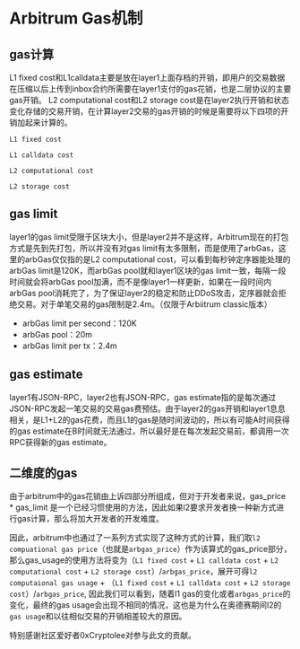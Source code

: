 # Arbitrum Gas机制
## gas计算
L1 fixed cost和L1calldata主要是放在layer1上面存档的开销，即用户的交易数据在压缩以后上传到inbox合约所需要在layer1支付的gas花销，也是二层协议的主要gas开销。
L2 computational cost和L2 storage cost是在layer2执行开销和状态变化存储的交易开销，在计算layer2交易的gas开销的时候是需要将以下四项的开销加起来计算的。

`L1 fixed cost`

`L1 calldata cost`

`L2 computational cost`

`L2 storage cost`
## gas limit
layer1的gas limit受限于区块大小，但是layer2并不是这样，Arbitrum现在的打包方式是先到先打包，所以并没有对gas limit有太多限制，而是使用了arbGas，这里的arbGas仅仅指的是L2 computational cost，可以看到每秒钟定序器能处理的arbGas limit是120K，而arbGas pool就和layer1区块的gas limit一致，每隔一段时间就会将arbGas pool加满，而不是像layer1一样更新，如果在一段时间内arbGas pool消耗完了，为了保证layer2的稳定和防止DDoS攻击，定序器就会拒绝交易。对于单笔交易的gas限制是2.4m。（仅限于Arbiitrum classic版本）
- arbGas limit per second：120K
- arbGas pool：20m
- arbGas limit per tx：2.4m
## gas estimate
layer1有JSON-RPC，layer2也有JSON-RPC，gas estimate指的是每次通过JSON-RPC发起一笔交易的交易gas费预估。由于layer2的gas开销和layer1息息相关，是L1+L2的gas花费，而且L1的gas是随时间波动的，所以有可能A时间获得的gas estimate在B时间就无法通过，所以最好是在每次发起交易前，都调用一次RPC获得新的gas estimate。
## 二维度的gas
由于arbitrum中的gas花销由上诉四部分所组成，但对于开发者来说，gas_price * gas_limit 是一个已经习惯使用的方法，因此如果l2要求开发者换一种新方式进行gas计算，那么将加大开发者的开发难度。

因此，arbitrum中也通过了一系列方式实现了这种方式的计算，我们取`l2 compuational gas price`（也就是`arbgas_price`）作为该算式的gas_price部分，那么gas_usage的使用方法将变为（`L1 fixed cost` + `L1 calldata cost` + `L2 computational cost` + `L2 storage cost`）/`arbgas_price`，展开可得`l2 computaional gas usage` + （`L1 fixed cost` + `L1 calldata cost` + `L2 storage cost`）/`arbgas_price`, 因此我们可以看到，随着l1 gas的变化或者`arbgas_price`的变化，最终的gas usage会出现不相同的情况，这也是为什么在奥德赛期间l2的`gas usage`和以往相似交易的开销相差较大的原因。

特别感谢社区爱好者0xCryptolee对参与此文的贡献。

